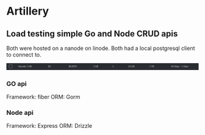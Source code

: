 # Artillery

## Load testing simple Go and Node CRUD apis
Both were hosted on a nanode on linode. 
Both had a local postgresql client to connect to.


![Linode details](images/Nanode.png)

### GO api
Framework: fiber
ORM: Gorm

### Node api
Framework: Express
ORM: Drizzle
